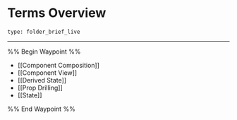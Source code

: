 # Terms Overview
 
```ccard
type: folder_brief_live
```
 
---

%% Begin Waypoint %%
- [[Component Composition]]
- [[Component View]]
- [[Derived State]]
- [[Prop Drilling]]
- [[State]]

%% End Waypoint %%